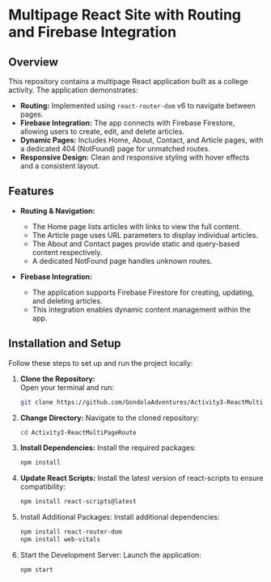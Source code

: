 # Multipage React Site with Routing and Firebase Integration

## Overview

This repository contains a multipage React application built as a college activity. The application demonstrates:

- **Routing:** Implemented using `react-router-dom` v6 to navigate between pages.
- **Firebase Integration:** The app connects with Firebase Firestore, allowing users to create, edit, and delete articles.
- **Dynamic Pages:** Includes Home, About, Contact, and Article pages, with a dedicated 404 (NotFound) page for unmatched routes.
- **Responsive Design:** Clean and responsive styling with hover effects and a consistent layout.

## Features

- **Routing & Navigation:**
  - The Home page lists articles with links to view the full content.
  - The Article page uses URL parameters to display individual articles.
  - The About and Contact pages provide static and query-based content respectively.
  - A dedicated NotFound page handles unknown routes.

- **Firebase Integration:**
  - The application supports Firebase Firestore for creating, updating, and deleting articles.
  - This integration enables dynamic content management within the app.

## Installation and Setup

Follow these steps to set up and run the project locally:

1. **Clone the Repository:**  
   Open your terminal and run:
   ```bash
   git clone https://github.com/GondolaAdventures/Activity3-ReactMultiPageRoute.git
2. **Change Directory:**
    Navigate to the cloned repository:
    ```bash
    cd Activity3-ReactMultiPageRoute
3. **Install Dependencies:**
    Install the required packages:
    ```bash
    npm install
4.  **Update React Scripts:**
    Install the latest version of react-scripts to ensure compatibility:
    ```bash
    npm install react-scripts@latest
5.  Install Additional Packages:
    Install additional dependencies:
    ```bash
    npm install react-router-dom
    npm install web-vitals
    ```
6.  Start the Development Server:
    Launch the application:
    ```bash
    npm start